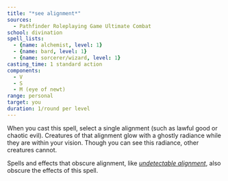 ```yaml
---
title: "*see alignment*"
sources:
  - Pathfinder Roleplaying Game Ultimate Combat
school: divination
spell_lists:
  - {name: alchemist, level: 1}
  - {name: bard, level: 1}
  - {name: sorcerer/wizard, level: 1}
casting_time: 1 standard action
components:
  - V
  - S
  - M (eye of newt)
range: personal
target: you
duration: 1/round per level
---
```


When you cast this spell, select a single alignment (such as lawful good or chaotic evil). Creatures of that alignment glow with a ghostly radiance while they are within your vision. Though you can see this radiance, other creatures cannot.

Spells and effects that obscure alignment, like [*undetectable alignment*](/spells/undetectable-alignment/), also obscure the effects of this spell.

